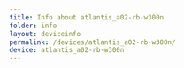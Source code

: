 ```yaml
---
title: Info about atlantis_a02-rb-w300n
folder: info
layout: deviceinfo
permalink: /devices/atlantis_a02-rb-w300n/
device: atlantis_a02-rb-w300n
---
```

